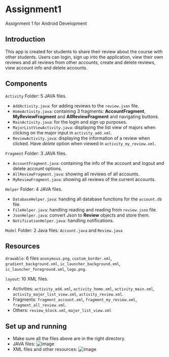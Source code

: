 # Assignment1
Assignment 1 for Android Development
 
## Introduction
This app is created for students to share their review about the course with other students. Users can login, sign up into the application, view their own reviews and all reviews from other accounts, create and delete reviews, view account info and delete accounts.

## Components
`Activity` Folder: 5 JAVA files.
- `AddActivity.java`: for adding reviews to the `review.json` file.
- `HomeActivity.java`: containing 3 fragments: **AccountFragment**, **MyReviewFragment** and **AllReviewFragment** and navigating buttons.
- `MainActivity.java`: for the login and sign up purposes.
- `MajorListViewActivity.java`: displaying the list view of majors when clicking on the major input in `activity_add.xml`.
- `ReviewActivity.java`: displaying the information of a review when clicked. Have *delete* option when viewed in `activity_my_review.xml`.

`Fragment` Folder: 3 JAVA files.
- `AccountFragment.java`: containing the info of the account and logout and delete account options.
- `AllReviewFragment.java`: showing all reviews of all accounts.
- `MyReviewFragment.java`: showing all reviews of the current accounts.

`Helper` Folder: 4 JAVA files.
- `DatabaseHelper.java`: handing all database functions for the `account.db` file.
- `FileHelper.java`: handling reading and reading from `review.json` file.
- `JsonHelper.java`: convert Json to **Review** objects and store them.
- `NotificationHelper.java`: handling notifications.

`Model` Folder: 2 Java files: `Account.java` and `Review.java`

## Resources
`drawable`: 6 files `anonymous.png`, `custom_border.xml`, `gradient_background.xml`, `ic_launcher_background.xml`, `ic_launcher_foreground.xml`, `logo.png`.

`layout`: 10 XML files.
- Activities: `activity_add.xml`, `activity_home.xml`, `activity_main.xml`, `activity_major_list_view.xml`, `activity_review.xml`.
- Fragments: `fragment_account.xml`, `fragment_my_review.xml`, `fragment_all_review.xml`.
- Others: `review_block.xml`, `major_list_view.xml`

## Set up and running
- Make sure all the files above are in the right directory.
- JAVA files:
![image](https://user-images.githubusercontent.com/56622316/140617288-9898f00b-c2e1-4b95-b5e1-b262a93ffd89.png)
- XML files and other resources:
![image](https://user-images.githubusercontent.com/56622316/140617320-01136b84-6e40-4051-815d-d91fa8a86d30.png)


